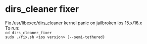 # dirs_cleaner fixer
Fix /usr/libexec/dirs_cleaner kernel panic on jailbroken ios 15.x/16.x
<br>
To run:
<br>
`cd dirs_cleaner_fixer`
<br>
`sudo ./fix.sh <ios version> (--semi-tethered)`
